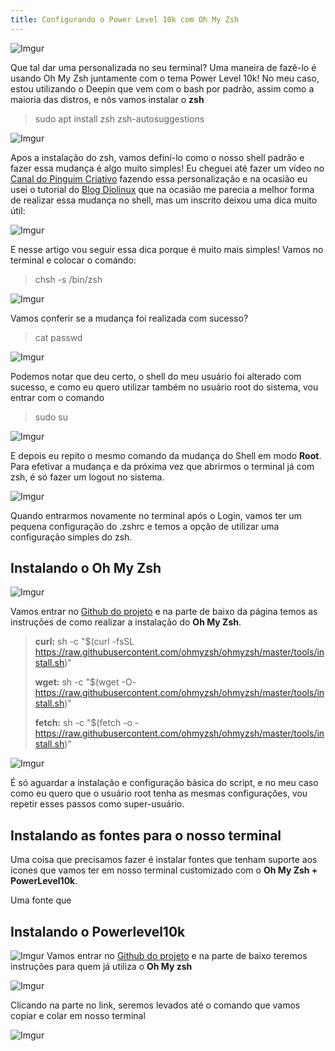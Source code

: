 ```yaml
---
title: Configurando o Power Level 10k com Oh My Zsh
---
```


![Imgur](https://i.imgur.com/GJFnCyo.png)

Que tal dar uma personalizada no seu terminal? Uma maneira de fazê-lo é usando Oh My Zsh juntamente com o tema Power Level 10k! No meu caso, estou utilizando o Deepin que vem com o bash por padrão, assim como a maioria das distros, e nós vamos instalar o **zsh**

>
>sudo apt install zsh zsh-autosuggestions
>

![Imgur](https://i.imgur.com/hyE4IWy.png)

Apos a instalação do zsh, vamos definí-lo como o nosso shell padrão e fazer essa mudança é algo muito simples! Eu cheguei até fazer um vídeo no [Canal do Pinguim Criativo](https://www.youtube.com/pinguimcriativo) fazendo essa personalização e na ocasião eu usei o tutorial do [Blog Diolinux](https://diolinux.com.br/2017/03/alterar-o-terminal-padrao-bash-zsh.html) que na ocasião me parecia a melhor forma de realizar essa mudança no shell, mas um inscrito deixou uma dica muito útil:

![Imgur](https://i.imgur.com/iCnej9Q.png)

E nesse artigo vou seguir essa dica porque é muito mais simples! Vamos no terminal e colocar o comando:

>chsh -s /bin/zsh

![Imgur](https://i.imgur.com/JYEbRkH.png)

Vamos conferir se a mudança foi realizada com sucesso?

>cat passwd

![Imgur](https://i.imgur.com/6PItQ8f.png)

Podemos notar que deu certo, o shell do meu usuário foi alterado com sucesso, e como eu quero utilizar também no usuário root do sistema, vou entrar com o comando

>sudo su

![Imgur](https://i.imgur.com/VYuXoyg.png)

E depois eu repito o mesmo comando da mudança do Shell em modo **Root**. Para efetivar a mudança e da próxima vez que abrirmos o terminal já com zsh, é só fazer um logout no sistema. 

![Imgur](https://i.imgur.com/2qy8uld.png)

Quando entrarmos novamente no terminal após o Login, vamos ter um pequena configuração do .zshrc e temos a opção de utilizar uma configuração simples do zsh.

## Instalando o Oh My Zsh
![Imgur](https://i.imgur.com/Kee6D6n.png)

Vamos entrar no [Github do projeto](https://github.com/ohmyzsh/ohmyzsh) e na parte de baixo da página temos as instruções de como realizar a instalação do **Oh My Zsh**.

>**curl:** sh -c "$(curl -fsSL https://raw.githubusercontent.com/ohmyzsh/ohmyzsh/master/tools/install.sh)"
>
>**wget:** sh -c "$(wget -O- https://raw.githubusercontent.com/ohmyzsh/ohmyzsh/master/tools/install.sh)"
>
>**fetch:** sh -c "$(fetch -o -https://raw.githubusercontent.com/ohmyzsh/ohmyzsh/master/tools/install.sh)"
>

![Imgur](https://i.imgur.com/ordNN2f.png)

É só aguardar a instalação e configuração básica do script, e no meu caso como eu quero que o usuário root tenha as mesmas configurações, vou repetir esses passos como super-usuário.
<br>

## Instalando as fontes para o nosso terminal

Uma coisa que precisamos fazer é instalar fontes que tenham suporte aos ícones que vamos ter em nosso terminal customizado com o **Oh My Zsh + PowerLevel10k**.

Uma fonte que 

## Instalando o Powerlevel10k
![Imgur](https://i.imgur.com/0YSGEcn.png)
Vamos entrar no [Github do projeto](https://github.com/romkatv/powerlevel10k) e na parte de baixo teremos instruções para quem já utiliza o **Oh My zsh**

![Imgur](https://i.imgur.com/SDhGdj8.png)

Clicando na parte no link, seremos levados até o comando que vamos copiar e colar em nosso terminal

![Imgur](https://i.imgur.com/y2MWfdX.png)
